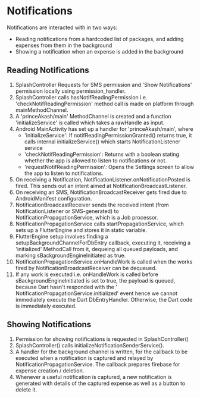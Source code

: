 # Notifications

Notifications are interacted with in two ways:

- Reading notifications from a hardcoded list of packages, and adding expenses from them in the
  background
- Showing a notification when an expense is added in the background

## Reading Notifications

1. SplashController Requests for SMS permission and 'Show Notifications' permission locally using
   permission_handler.
2. SplashController calls hasNotifReadingPermission i.e. 'checkNotifReadingPermission' method call
   is made on platform through mainMethodChannel.
3. A 'princeAkash/main' MethodChannel is created and a function 'initializeService' is called which
   takes a rawHandle as input.
4. Android MainActivity has set up a handler for 'princeAkash/main', where
    - 'initializeService': If notifReadingPermissionGranted() returns true, it calls internal
      initializeService() which starts NotificationListener service
    - 'checkNotifReadingPermission': Returns with a boolean stating whether the app is allowed to
      listen to notifications or not.
    - 'requestNotifReadingPermission': Opens the Settings screen to allow the app to listen to
      notifications.
5. On receiving a Notification, NotificationListener.onNotificationPosted is fired. This sends out
   an intent aimed at NotificationBroadcastListener.
6. On receiving an SMS, NotificationBroadcastReceiver gets fired due to AndroidManifest
   configuration.
7. NotificationBroadcastReceiver sends the received intent (from NotificationListener or
   SMS-generated) to NotificationPropagationService, which is a Job processor.
8. NotificationPropagationService calls startPropagationService, which sets up a FlutterEngine and
   stores it in static variable.
9. FlutterEngine setup involves finding a setupBackgroundChannelForDbEntry callback, executing it,
   receiving a 'initialized' MethodCall from it, dequeing all queued payloads, and marking
   sBackgroundEngineInitiated as true.
10. NotificationPropagationService.onHandleWork is called when the works fired by
    NotificationBroadcastReceiver can be dequeued.
11. If any work is executed i.e. onHandleWork is called before sBackgroundEngineInitiated is set to
    true, the payload is queued, because Dart hasn't responded with the '
    NotificationPropagationService.initialized' event hence we cannot immediately execute the Dart
    DbEntryHandler. Otherwise, the Dart code is immediately executed.

## Showing Notifications

1. Permission for showing notifications is requested in SplashController()
2. SplashController() calls initializeNotificationSenderService().
3. A handler for the background channel is written, for the callback to be executed when a
   notification is captured and relayed by NotificationPropagationService. The callback prepares
   firebase for expense creation / deletion.
4. Whenever a useful notification is captured, a new notification is generated with details of the
   captured expense as well as a button to delete it.